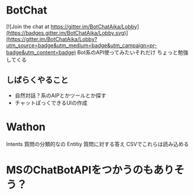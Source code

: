 # BotChat

[![Join the chat at https://gitter.im/BotChatAika/Lobby](https://badges.gitter.im/BotChatAika/Lobby.svg)](https://gitter.im/BotChatAika/Lobby?utm_source=badge&utm_medium=badge&utm_campaign=pr-badge&utm_content=badge)
Bot系のAPI使ってみたいそれだけ
ちょっと勉強してくる

## しばらくやること
* 自然対話？系のAIPとかツールとか探す
* チャットぽっくできるUIの作成

# Wathon
Intents 質問の分類的なの
Entitiy 質問に対する答え
CSVでこれらは読み込める

# MSのChatBotAPIをつかうのもありそう？
